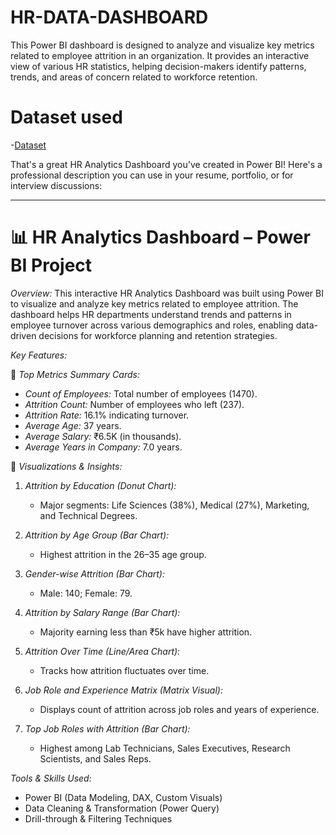 # HR-DATA-DASHBOARD
This Power BI dashboard is designed to analyze and visualize key metrics related to employee attrition in an organization. It provides an interactive view of various HR statistics, helping decision-makers identify patterns, trends, and areas of concern related to workforce retention.

# Dataset used
-<a href="https://github.com/DikshaPatil1704/HR-DATA-DASHBOARD/edit/main/README.md">Dataset<a/>

That's a great HR Analytics Dashboard you've created in Power BI! Here's a professional description you can use in your resume, portfolio, or for interview discussions:

---

# 📊 HR Analytics Dashboard – Power BI Project

*Overview:*
This interactive HR Analytics Dashboard was built using Power BI to visualize and analyze key metrics related to employee attrition. The dashboard helps HR departments understand trends and patterns in employee turnover across various demographics and roles, enabling data-driven decisions for workforce planning and retention strategies.

*Key Features:*

🔹 *Top Metrics Summary Cards:*

* *Count of Employees:* Total number of employees (1470).
* *Attrition Count:* Number of employees who left (237).
* *Attrition Rate:* 16.1% indicating turnover.
* *Average Age:* 37 years.
* *Average Salary:* ₹6.5K (in thousands).
* *Average Years in Company:* 7.0 years.

🔹 *Visualizations & Insights:*

1. *Attrition by Education (Donut Chart):*

   * Major segments: Life Sciences (38%), Medical (27%), Marketing, and Technical Degrees.

2. *Attrition by Age Group (Bar Chart):*

   * Highest attrition in the 26–35 age group.

3. *Gender-wise Attrition (Bar Chart):*

   * Male: 140; Female: 79.

4. *Attrition by Salary Range (Bar Chart):*

   * Majority earning less than ₹5k have higher attrition.

5. *Attrition Over Time (Line/Area Chart):*

   * Tracks how attrition fluctuates over time.

6. *Job Role and Experience Matrix (Matrix Visual):*

   * Displays count of attrition across job roles and years of experience.

7. *Top Job Roles with Attrition (Bar Chart):*

   * Highest among Lab Technicians, Sales Executives, Research Scientists, and Sales Reps.

*Tools & Skills Used:*

* Power BI (Data Modeling, DAX, Custom Visuals)
* Data Cleaning & Transformation (Power Query)
* Drill-through & Filtering Techniques
  
 
